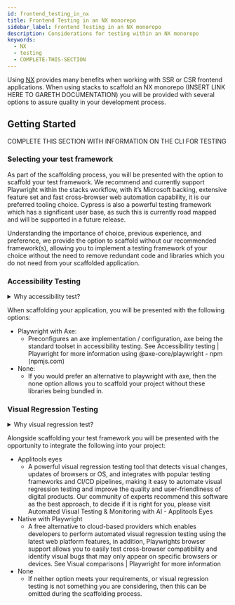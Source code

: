 ```yaml
---
id: frontend_testing_in_nx
title: Frontend Testing in an NX monorepo
sidebar_label: Frontend Testing in an NX monorepo
description: Considerations for testing within an NX monorepo
keywords:
  - NX
  - testing
  - COMPLETE-THIS-SECTION
---
```


Using [NX](https://nx.dev/) provides many benefits when working with SSR or CSR frontend applications. When using stacks to scaffold an NX monorepo (INSERT LINK HERE TO GARETH DOCUMENTATION) you will be provided with several options to assure quality in your development process.


## Getting Started

COMPLETE THIS SECTION WITH INFORMATION ON THE CLI FOR TESTING

### Selecting your test framework
As part of the scaffolding process, you will be presented with the option to scaffold your test framework. We recommend and currently support Playwright within the stacks workflow, with it’s Microsoft backing, extensive feature set and fast cross-browser web automation capability, it is our preferred tooling choice. Cypress is also a powerful testing framework which has a significant user base, as such this is currently road mapped and will be supported in a future release. 

Understanding the importance of choice, previous experience, and preference, we provide the option to scaffold without our recommended framework(s), allowing you to implement a testing framework of your choice without the need to remove redundant code and libraries which you do not need from your scaffolded application. 

### Accessibility Testing 
<details>
  <summary>Why accessibility test?</summary>
  <div>
  <p>Accessibility testing is a critical aspect of website and application development that ensures that everyone, including those with disabilities or impairments, can fully access and use the site or app. It is not only a legal requirement, but also a moral and ethical one, to ensure that digital products are inclusive and usable by all.</p> 
  <p>This type of testing identifies and addresses any barriers that would make it difficult or impossible for some users to access the site or app, such as poor contrast, small text, or lack of alternative text for images. By catching these issues early in the development process, developers can ensure that their website or application is user-friendly for everyone and compliant with the regulations like WCAG and Section 508 that are legally binding in certain regions.</p>
  <p>Automated accessibility tooling can consistently and efficiently check for accessibility issues across different pages and sections of a website or application and identify potential accessibility issues. Integrating into Continuous Integration/Continuous Deployment (CI/CD) pipelines enables accessibility testing to be performed as part of the development process, ensuring that issues are identified and addressed early on.
  </p>
  </div>
</details>

When scaffolding your application, you will be presented with the following options:
-	Playwright with Axe:
    -	Preconfigures an axe implementation / configuration, axe being the standard toolset in accessibility testing. See Accessibility testing | Playwright for more information using @axe-core/playwright - npm (npmjs.com)
- None:
    -	If you would prefer an alternative to playwright with axe, then the none option allows you to scaffold your project without these libraries being bundled in. 

### Visual Regression Testing
<details>
  <summary>Why visual regression test?</summary>
  <div>
    <p>Visual regression testing is a crucial step in the website and application development process. It ensures that the visual elements of the site or app are functioning correctly and are consistent across different browsers, devices, and screen sizes. This type of testing involves taking screenshots of a website or application, and then comparing them to previous versions or reference screenshots to identify any differences. By catching visual bugs early on in the development process, visual regression testing helps to prevent costly and time-consuming rework, and ensures that the end user has a consistent and polished experience.</p>
    <p>Visual regression testing can be automated which save a lot of time and effort compared to manual testing. Automated visual testing enables the developers to run many test cases in a very short time, which is not possible with manual testing. 
    </p>
  </div>
</details>

Alongside scaffolding your test framework you will be presented with the opportunity to integrate the following into your project:
-	Applitools eyes
    -	A powerful visual regression testing tool that detects visual changes, updates of browsers or OS, and integrates with popular testing frameworks and CI/CD pipelines, making it easy to automate visual regression testing and improve the quality and user-friendliness of digital products. Our community of experts recommend this software as the best approach, to decide if it is right for you, please visit Automated Visual Testing & Monitoring with AI - Applitools Eyes
-	Native with Playwright
    - A free alternative to cloud-based providers which enables developers to perform automated visual regression testing using the latest web platform features, in addition, Playwrights browser support allows you to easily test cross-browser compatibility and identify visual bugs that may only appear on specific browsers or devices. See Visual comparisons | Playwright for more information
-	None
    -	If neither option meets your requirements, or visual regression testing is not something you are considering, then this can be omitted during the scaffolding process. 
